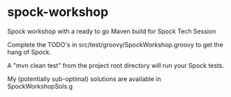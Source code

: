 # spock-workshop
Spock workshop with a ready to go Maven build for Spock Tech Session

Complete the TODO's in src/test/groovy/SpockWorkshop.groovy to get the hang of Spock.

A "mvn clean test" from the project root directory will run your Spock tests.

My (potentially sub-optimal) solutions are available in SpockWorkshopSols.g
